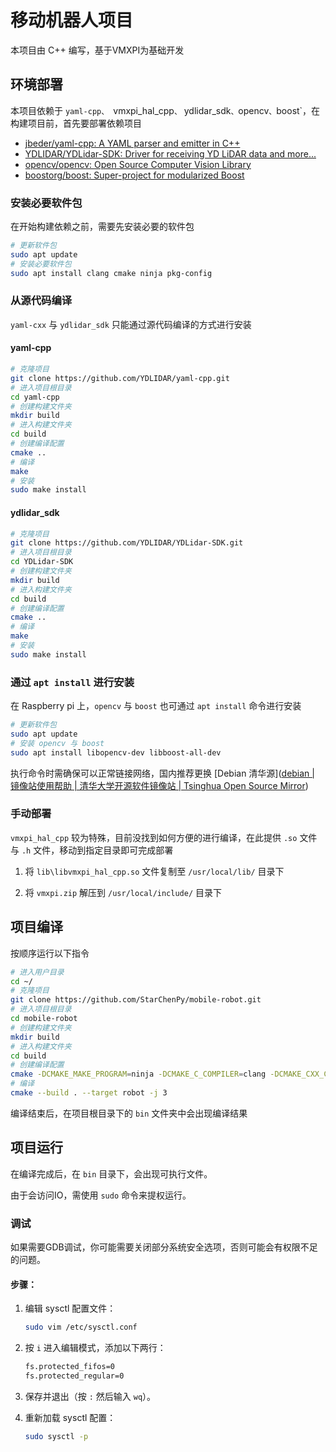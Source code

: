 # 移动机器人项目

本项目由 C++ 编写，基于VMXPI为基础开发

## 环境部署

本项目依赖于 `yaml-cpp、 `vmxpi_hal_cpp`、` ydlidar_sdk`、`opencv`、`boost`，在构建项目前，首先要部署依赖项目

- [jbeder/yaml-cpp: A YAML parser and emitter in C++](https://github.com/jbeder/yaml-cpp)
- [YDLIDAR/YDLidar-SDK: Driver for receiving YD LiDAR data and more...](https://github.com/YDLIDAR/YDLidar-SDK)
- [opencv/opencv: Open Source Computer Vision Library](https://github.com/opencv/opencv)
- [boostorg/boost: Super-project for modularized Boost](https://github.com/boostorg/boost)

### 安装必要软件包

在开始构建依赖之前，需要先安装必要的软件包

``````bash
# 更新软件包
sudo apt update
# 安装必要软件包
sudo apt install clang cmake ninja pkg-config
``````

### 从源代码编译

`yaml-cxx` 与 `ydlidar_sdk` 只能通过源代码编译的方式进行安装

#### yaml-cpp

``````bash
# 克隆项目
git clone https://github.com/YDLIDAR/yaml-cpp.git
# 进入项目根目录
cd yaml-cpp
# 创建构建文件夹
mkdir build
# 进入构建文件夹
cd build
# 创建编译配置
cmake ..
# 编译
make
# 安装
sudo make install
``````

#### ydlidar_sdk

``````bash
# 克隆项目
git clone https://github.com/YDLIDAR/YDLidar-SDK.git
# 进入项目根目录
cd YDLidar-SDK
# 创建构建文件夹
mkdir build
# 进入构建文件夹
cd build
# 创建编译配置
cmake ..
# 编译
make
# 安装
sudo make install
``````

### 通过 `apt install` 进行安装

在 Raspberry pi 上，`opencv` 与 `boost` 也可通过 `apt install` 命令进行安装

``````bash
# 更新软件包
sudo apt update
# 安装 opencv 与 boost
sudo apt install libopencv-dev libboost-all-dev
``````

执行命令时需确保可以正常链接网络，国内推荐更换 [Debian 清华源]([debian | 镜像站使用帮助 | 清华大学开源软件镜像站 | Tsinghua Open Source Mirror](https://mirrors.tuna.tsinghua.edu.cn/help/debian/))

### 手动部署

`vmxpi_hal_cpp` 较为特殊，目前没找到如何方便的进行编译，在此提供 `.so` 文件与 `.h` 文件，移动到指定目录即可完成部署

1. 将 `lib\libvmxpi_hal_cpp.so` 文件复制至 `/usr/local/lib/` 目录下

2. 将 `vmxpi.zip` 解压到 `/usr/local/include/` 目录下

## 项目编译

按顺序运行以下指令

``````bash
# 进入用户目录
cd ~/
# 克隆项目
git clone https://github.com/StarChenPy/mobile-robot.git
# 进入项目根目录
cd mobile-robot
# 创建构建文件夹
mkdir build
# 进入构建文件夹
cd build
# 创建编译配置
cmake -DCMAKE_MAKE_PROGRAM=ninja -DCMAKE_C_COMPILER=clang -DCMAKE_CXX_COMPILER=clang++ -G Ninja -S .. -B .
# 编译
cmake --build . --target robot -j 3
``````

编译结束后，在项目根目录下的 `bin` 文件夹中会出现编译结果

## 项目运行

在编译完成后，在 `bin` 目录下，会出现可执行文件。

由于会访问IO，需使用 `sudo` 命令来提权运行。

### 调试

如果需要GDB调试，你可能需要关闭部分系统安全选项，否则可能会有权限不足的问题。

#### 步骤：

1. 编辑 sysctl 配置文件：

   ```bash
   sudo vim /etc/sysctl.conf
   ```

2. 按 `i` 进入编辑模式，添加以下两行：

   ```bash
   fs.protected_fifos=0
   fs.protected_regular=0
   ```

3. 保存并退出（按 `:` 然后输入 `wq`）。

4. 重新加载 sysctl 配置：

   ```bash
   sudo sysctl -p
   ```